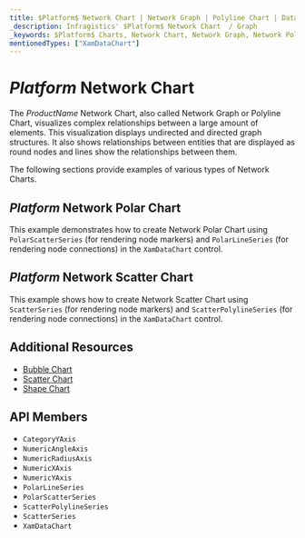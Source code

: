 ```yaml
---
title: $Platform$ Network Chart | Network Graph | Polyline Chart | Data Visualization | Infragistics
_description: Infragistics' $Platform$ Network Chart  / Graph
_keywords: $Platform$ Charts, Network Chart, Network Graph, Network Polar Chart, Network Scatter Chart, Polyline Chart, Infragistics
mentionedTypes: ["XamDataChart"]
---
```

# $Platform$ Network Chart

The $ProductName$ Network Chart, also called Network Graph or Polyline Chart, visualizes complex relationships between a large amount of elements. This visualization displays undirected and directed graph structures. It also shows relationships between entities that are displayed as round nodes and lines show the relationships between them.

The following sections provide examples of various types of Network Charts.

## $Platform$ Network Polar Chart

This example demonstrates how to create Network Polar Chart using `PolarScatterSeries` (for rendering node markers) and `PolarLineSeries` (for rendering node connections) in the `XamDataChart` control.

<code-view style="height: 600px"
           data-demos-base-url="{environment:dvDemosBaseUrl}"
           iframe-src="{environment:dvDemosBaseUrl}/charts/data-chart-network-polar-chart"
           github-src="charts/data-chart/network-polar-chart"
           alt="$Platform$ Network Polar Chart" >
</code-view>

<div class="divider--half"></div>

## $Platform$ Network Scatter Chart

This example shows how to create Network Scatter Chart using `ScatterSeries` (for rendering node markers) and `ScatterPolylineSeries` (for rendering node connections) in the `XamDataChart` control.

<code-view style="height: 600px"
           data-demos-base-url="{environment:dvDemosBaseUrl}"
           iframe-src="{environment:dvDemosBaseUrl}/charts/data-chart-network-scatter-chart"
           github-src="charts/data-chart/network-scatter-chart"
           alt="$Platform$ Network Scatter Chart" >
</code-view>

<div class="divider--half"></div>

## Additional Resources
- [Bubble Chart](bubble-chart.md)
- [Scatter Chart](scatter-chart.md)
- [Shape Chart](shape-chart.md)

## API Members
- `CategoryYAxis`
- `NumericAngleAxis`
- `NumericRadiusAxis`
- `NumericXAxis`
- `NumericYAxis`
- `PolarLineSeries`
- `PolarScatterSeries`
- `ScatterPolylineSeries`
- `ScatterSeries`
- `XamDataChart`
